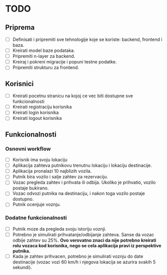 # TODO

## Priprema

- [ ] Definisati i pripremiti sve tehnologije koje se koriste: backend, frontend i baza.
- [ ] Kreirati model baze podataka.
- [ ] Pripremiti n-layer za backend.
- [ ] Kreiraj i pokreni migracije i popuni testne podatke.
- [ ] Pripremiti strukturu za frontend.

## Korisnici

- [ ] Kreirati pocetnu stranicu na kojoj ce vec biti dostupne sve funkcionalnosti
- [ ] Kreirati registraciju korisnika
- [ ] Kreirati login korisnika
- [ ] Kreirati logout korisnika

## Funkcionalnosti

### Osnovni workflow

- [ ] Korisnik ima svoju lokaciju
- [ ] Aplikacija zahteva putnikovu trenutnu lokaciju i lokaciju destinacije.
- [ ] Aplikacija pronalazi 10 najblizih vozila.
- [ ] Putnik bira vozilo i salje zahtev za rezervaciju.
- [ ] Vozac pregleda zahtev i prihvata ili odbija. Ukoliko je prihvatio, vozilo postaje bukirano.
- [ ] Vozac odvozi putnika na destinaciju, i nakon toga vozilo postaje dostupno.
- [ ] Putnik ocenjuje voznju.

### Dodatne funkcionalnosti

- [ ] Putnik moze da pregleda svoju istoriju voznji.
- [ ] Potrebno je simulirati prihvatanje/odbijanje zahteva. Sanse da vozac odbije zahtev su 25%. **Ovo verovatno znaci da nije potrebno kreirati rolu vozaca kod korisnika, nego se cela aplikacija pravi iz perspektive putnika.**
- [ ] Kada je zahtev prihvacen, potrebno je simulirati voznju do date destinacije (vozac vozi 60 km/h i njegova lokacija se azurira svakih 5 sekundi).
